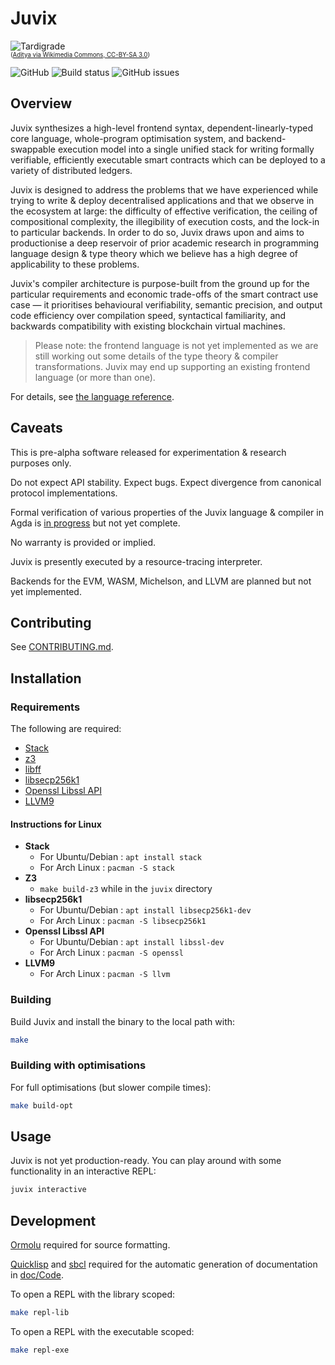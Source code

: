 # Juvix

![Tardigrade](https://upload.wikimedia.org/wikipedia/commons/thumb/c/cd/Water_bear.jpg/279px-Water_bear.jpg)
<br /><sub><sup>([Aditya via Wikimedia Commons, CC-BY-SA 3.0](https://commons.wikimedia.org/wiki/File:Water_bear.jpg))</sup></sub>

![GitHub](https://img.shields.io/github/license/cryptiumlabs/juvix)
![Build status](https://img.shields.io/circleci/build/github/cryptiumlabs/juvix?token=abc123def456)
![GitHub issues](https://img.shields.io/github/issues/cryptiumlabs/juvix)

## Overview

Juvix synthesizes a high-level frontend syntax, dependent-linearly-typed core language, whole-program optimisation system,
and backend-swappable execution model into a single unified stack for writing formally verifiable, efficiently executable
smart contracts which can be deployed to a variety of distributed ledgers.

Juvix is designed to address the problems that we have experienced while trying to write & deploy decentralised applications and that we observe in the ecosystem at large:
the difficulty of effective verification, the ceiling of compositional complexity, the illegibility of execution costs, and the lock-in to particular backends.
In order to do so, Juvix draws upon and aims to productionise a deep reservoir of prior academic research in programming language design & type theory which we believe has a high degree of applicability to these problems.

Juvix's compiler architecture is purpose-built from the ground up for the particular requirements and economic trade-offs
of the smart contract use case — it prioritises behavioural verifiability, semantic precision, and output code efficiency over compilation speed,
syntactical familiarity, and backwards compatibility with existing blockchain virtual machines.

> Please note: the frontend language is not yet implemented as we are still working out some details of the type theory & compiler transformations.
  Juvix may end up supporting an existing frontend language (or more than one).

For details, see [the language reference](./doc/reference/language-reference.pdf).

## Caveats

This is pre-alpha software released for experimentation & research purposes only.

Do not expect API stability. Expect bugs. Expect divergence from canonical protocol implementations.

Formal verification of various properties of the Juvix language & compiler in Agda is [in progress](experimental/qtt-agda) but not yet complete.

No warranty is provided or implied.

Juvix is presently executed by a resource-tracing interpreter.

Backends for the EVM, WASM, Michelson, and LLVM are planned but not yet implemented.

## Contributing

See [CONTRIBUTING.md](./doc/CONTRIBUTING.md).

## Installation

### Requirements

The following are required:

- [Stack](https://haskellstack.org)
- [z3](https://github.com/Z3Prover/z3)
- [libff](https://github.com/scipr-lab/libff)
- [libsecp256k1](https://github.com/bitcoin-core/secp256k1)
- [Openssl Libssl API](https://wiki.openssl.org/index.php/Libssl_API)
- [LLVM9](https://llvm.org/)

#### Instructions for Linux

- **Stack**
  - For Ubuntu/Debian : `apt install stack`
  - For Arch Linux    : `pacman -S stack`
- **Z3**
  - `make build-z3` while in the `juvix` directory
- **libsecp256k1**
  - For Ubuntu/Debian : `apt install libsecp256k1-dev`
  - For Arch Linux : `pacman -S libsecp256k1`
- **Openssl Libssl API**
  - For Ubuntu/Debian : `apt install libssl-dev`
  - For Arch Linux : `pacman -S openssl`
- **LLVM9**
  - For Arch Linux : `pacman -S llvm`

### Building

Build Juvix and install the binary to the local path with:

```bash
make
```

### Building with optimisations

For full optimisations (but slower compile times):

```bash
make build-opt
```

## Usage

Juvix is not yet production-ready. You can play around with some functionality in an interactive REPL:

```bash
juvix interactive
```

## Development

[Ormolu](https://github.com/cryptiumlabs/ormolu) required for source formatting.

[Quicklisp](https://www.quicklisp.org/beta/) and [sbcl](http://www.sbcl.org/) required for the automatic generation of documentation in [doc/Code](https://github.com/cryptiumlabs/juvix/tree/develop/doc/Code).

To open a REPL with the library scoped:

```bash
make repl-lib
```

To open a REPL with the executable scoped:

```bash
make repl-exe
```
